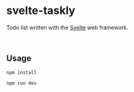# svelte-taskly
Todo list written with the [Svelte](https://svelte.dev/) web framework.

<br>

## Usage
```npm install```

```npm run dev```
